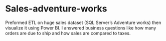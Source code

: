 # Sales-adventure-works
Preformed ETL on huge sales dataset (SQL Server’s Adventure works) then visualize it using Power BI. 
I answered business questions like how many orders are due to ship and how sales are compared to taxes.

